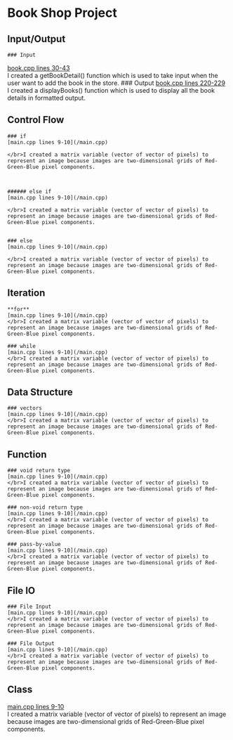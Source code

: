 # Book Shop Project

## Input/Output
    ### Input
[book.cpp lines 30-43](/book.cpp)
</br>I created a getBookDetail() function which is used to take input when the user want to add the book in the store.
    ### Output
[book.cpp lines 220-229](/book.cpp)
 </br>I created a displayBooks() function which is used to display all the book details in formatted output.

## Control Flow
    ### if
    [main.cpp lines 9-10](/main.cpp)

    </br>I created a matrix variable (vector of vector of pixels) to represent an image because images are two-dimensional grids of Red-Green-Blue pixel components.


    
    ###### else if
    [main.cpp lines 9-10](/main.cpp)

    </br>I created a matrix variable (vector of vector of pixels) to represent an image because images are two-dimensional grids of Red-Green-Blue pixel components.

    
    ### else
    [main.cpp lines 9-10](/main.cpp)

    </br>I created a matrix variable (vector of vector of pixels) to represent an image because images are two-dimensional grids of Red-Green-Blue pixel components.

## Iteration

    **for**
    [main.cpp lines 9-10](/main.cpp)
    </br>I created a matrix variable (vector of vector of pixels) to represent an image because images are two-dimensional grids of Red-Green-Blue pixel components.

    ### while
    [main.cpp lines 9-10](/main.cpp)
    </br>I created a matrix variable (vector of vector of pixels) to represent an image because images are two-dimensional grids of Red-Green-Blue pixel components.
    
## Data Structure

    ### vectors
    [main.cpp lines 9-10](/main.cpp)
    </br>I created a matrix variable (vector of vector of pixels) to represent an image because images are two-dimensional grids of Red-Green-Blue pixel components.
 
## Function

    ### void return type
    [main.cpp lines 9-10](/main.cpp)
    </br>I created a matrix variable (vector of vector of pixels) to represent an image because images are two-dimensional grids of Red-Green-Blue pixel components.
    
    ### non-void return type
    [main.cpp lines 9-10](/main.cpp)
    </br>I created a matrix variable (vector of vector of pixels) to represent an image because images are two-dimensional grids of Red-Green-Blue pixel components.
    
    ### pass-by-value
    [main.cpp lines 9-10](/main.cpp)
    </br>I created a matrix variable (vector of vector of pixels) to represent an image because images are two-dimensional grids of Red-Green-Blue pixel components.

## File IO

    ### File Input
    [main.cpp lines 9-10](/main.cpp)
    </br>I created a matrix variable (vector of vector of pixels) to represent an image because images are two-dimensional grids of Red-Green-Blue pixel components.

    ### File Output
    [main.cpp lines 9-10](/main.cpp)
    </br>I created a matrix variable (vector of vector of pixels) to represent an image because images are two-dimensional grids of Red-Green-Blue pixel components.
 
## Class
[main.cpp lines 9-10](/main.cpp)
</br>I created a matrix variable (vector of vector of pixels) to represent an image because images are two-dimensional grids of Red-Green-Blue pixel components.
